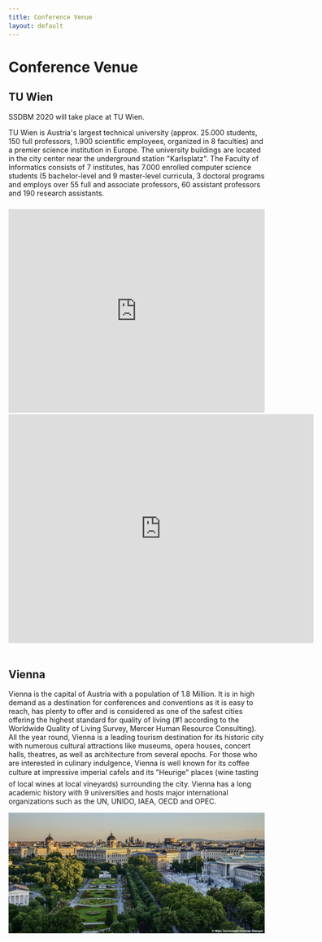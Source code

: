 ```yaml
---
title: Conference Venue
layout: default
---
```



# Conference Venue


## TU Wien

SSDBM 2020 will take place at TU Wien.

TU Wien is Austria's largest technical university (approx. 25.000 students, 150 full professors, 1.900 scientific employees, organized in 8 faculties) and a premier science institution in Europe. The university buildings are located in the city center near the underground station "Karlsplatz". The Faculty of Informatics consists of 7 institutes, has 7.000 enrolled computer science students (5 bachelor-level and 9 master-level curricula, 3 doctoral programs and employs over 55 full and associate professors, 60 assistant professors and 190 research assistants.

<div>
	<iframe src="https://www.google.com/maps/embed?pb=!1m18!1m12!1m3!1d2659.5245339107096!2d16.369487499999998!3d48.196511799999996!2m3!1f0!2f0!3f0!3m2!1i1024!2i768!4f13.1!3m3!1m2!1s0x476d07823dd1a847%3A0x47a4f4a37330258c!2sInstitut+f%C3%BCr+Computertechnik+der+TU+Wien!5e0!3m2!1sen!2sat!4v1560602615116!5m2!1sen!2sat" width="100%" height="400" frameborder="0" style="border:0; float:center;margin-top:9px;" allowfullscreen></iframe>
</div>

<div>
<iframe width="600" height="450" frameborder="0" style="border:0"
src="https://www.google.com/maps/embed/v1/place?q=place_id:ChIJ_d7vP2UHbUcRElip0qAzmR4&key=AIzaSyACZsgx7Qd_Agkd9Q62EqiB0PHP7F3k8p0" allowfullscreen></iframe>
</div>

<br/>

## Vienna

Vienna is the capital of Austria with a population of 1.8 Million. It is in high demand as a destination for conferences and conventions as it is easy to reach, has plenty to offer and is considered as one of the safest cities offering the highest standard for quality of living (#1 according to the Worldwide Quality of Living Survey, Mercer Human Resource Consulting). All the year round, Vienna is a leading tourism destination for its historic city with numerous cultural attractions like museums, opera houses, concert halls, theatres, as well as architecture from several epochs. For those who are interested in culinary indulgence, Vienna is well known for its coffee culture at impressive imperial cafeÌs and its "Heurige" places (wine tasting of local wines at local vineyards) surrounding the city. Vienna has a long academic history with 9 universities and hosts major international organizations such as the UN, UNIDO, IAEA, OECD and OPEC.


![Vienna](/assets/images/volksgarten.jpg)

